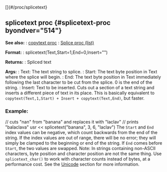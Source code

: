 []{#/proc/splicetext}
## splicetext proc {#splicetext-proc byondver="514"}
**See also:**
:   [copytext proc](#/proc/copytext)
:   [Splice proc (list)](#/list/proc/Splice)
<!-- -->
**Format:**
:   splicetext(Text,Start=1,End=0,Insert=\"\")
<!-- -->
**Returns:**
:   Spliced text
<!-- -->
**Args:**
:   Text: The text string to splice.
:   Start: The text byte position in Text where the splice will begin.
:   End: The text byte position in Text immediately following the last
    character to be cut from the splice. 0 is the end of the string.
:   Insert: Text to be inserted.
Cuts out a section of a text string and inserts a different piece of
text in its place. This is basically equivalent to
`copytext(Text,1,Start) + Insert + copytext(Text,End)`, but faster.
### Example:
// cuts \"nan\" from \"banana\" and replaces it with \"laclav\" //
prints \"balaclava\" usr \<\< splicetext(\"banana\", 3, 6, \"laclav\")
The `Start` and `End` index values can be negative, which count
backwards from the end of the string. If the index values are out of
range, there will be no error; they will simply be clamped to the
beginning or end of the string. If `End` comes before `Start`, the two
values are swapped.
Note: In strings containing non-ASCII characters, byte position and
character position are not the same thing. Use `splicetext_char()` to
work with character counts instead of bytes, at a performance cost. See
the [Unicode](#/%7Bnotes%7D/Unicode) section for more information.